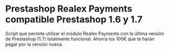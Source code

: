 # Prestashop Realex Payments compatible Prestashop 1.6 y 1.7

Script que permite utilizar el módulo Realex Payments con la última versión de Prestashop (1.7) totalmente funcional.
Ahorra los 100€ que te harán pagar por la versión nueva.
